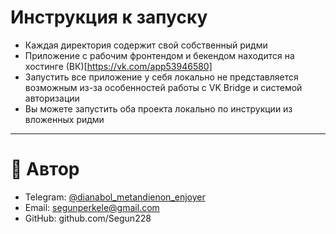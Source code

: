 # Инструкция к запуску

- Каждая директория содержит свой собственный ридми
- Приложение с рабочим фронтендом и бекендом находится на хостинге (ВК)[https://vk.com/app53946580]
- Запустить все приложение у себя локально не представляется возможным из-за особенностей работы с VK Bridge и системой авторизации
- Вы можете запустить оба проекта локально по инструкции из вложенных ридми

---


# 👤 Автор

- Telegram: [@dianabol_metandienon_enjoyer](https://t.me/dianabol_metandienon_enjoyer)
- Email: segunperkele@gmail.com
- GitHub: github.com/Segun228